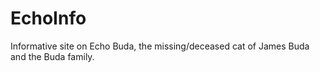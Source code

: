 # EchoInfo
Informative site on Echo Buda, the missing/deceased cat of James Buda and the Buda family.
